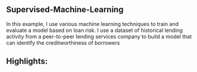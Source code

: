 Supervised-Machine-Learning
-------

In this example, I use various machine learning techniques to train and evaluate a model based on loan risk. I use a dataset of historical lending activity from a peer-to-peer lending services company to build a model that can identify the creditworthiness of borrowers

Highlights:
-------
